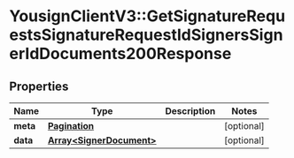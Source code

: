 # YousignClientV3::GetSignatureRequestsSignatureRequestIdSignersSignerIdDocuments200Response

## Properties
Name | Type | Description | Notes
------------ | ------------- | ------------- | -------------
**meta** | [**Pagination**](Pagination.md) |  | [optional] 
**data** | [**Array&lt;SignerDocument&gt;**](SignerDocument.md) |  | [optional] 

